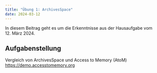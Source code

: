 ```yaml
---
title: "Übung 1: ArchivesSpace"
date: 2024-03-12
---
```


In diesem Beitrag geht es um die Erkenntnisse aus der Hausaufgabe vom 12. März 2024. 

## Aufgabenstellung

Vergleich von ArchivesSpace und Access to Memory (AtoM) https://demo.accesstomemory.org

